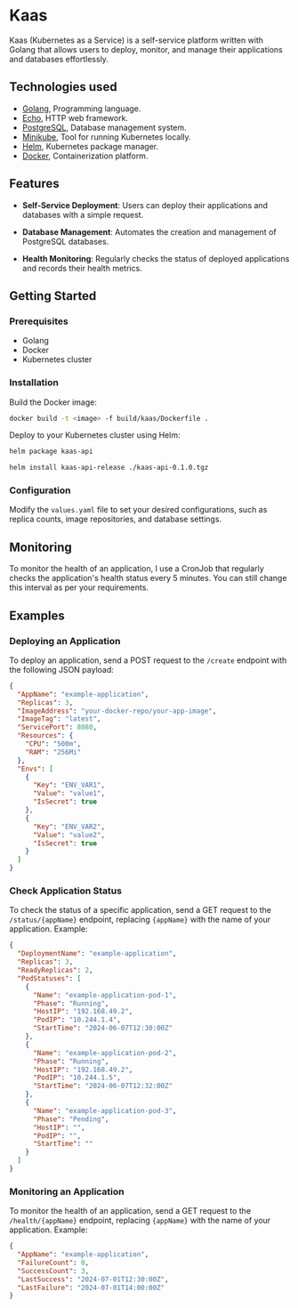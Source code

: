 # Kaas

Kaas (Kubernetes as a Service) is a self-service platform written with Golang that allows users to deploy, monitor, and
manage their applications and databases effortlessly.

## Technologies used

- [Golang](https://golang.org/), Programming language.
- [Echo](https://echo.labstack.com/), HTTP web framework.
- [PostgreSQL](https://www.postgresql.org/), Database management system.
- [Minikube](https://minikube.sigs.k8s.io/docs/), Tool for running Kubernetes locally.
- [Helm](https://helm.sh/), Kubernetes package manager.
- [Docker](https://www.docker.com/), Containerization platform.

## Features

- **Self-Service Deployment**: Users can deploy their applications and databases with a simple request.

- **Database Management**: Automates the creation and management of PostgreSQL databases.

- **Health Monitoring**: Regularly checks the status of deployed applications and records their health metrics.

## Getting Started

### Prerequisites

- Golang
- Docker
- Kubernetes cluster

### Installation

Build the Docker image:

```sh
docker build -t <image> -f build/kaas/Dockerfile .
 ```

Deploy to your Kubernetes cluster using Helm:

```sh
helm package kaas-api
 ```

```sh
helm install kaas-api-release ./kaas-api-0.1.0.tgz
 ```

### Configuration

Modify the `values.yaml` file to set your desired configurations, such as replica counts, image repositories, and
database settings.

## Monitoring

To monitor the health of an application, I use a CronJob that regularly checks the application's health status every 5
minutes. You can still change this interval as per your requirements.

## Examples

### Deploying an Application

To deploy an application, send a POST request to the `/create` endpoint with the following JSON payload:

```json
{
  "AppName": "example-application",
  "Replicas": 3,
  "ImageAddress": "your-docker-repo/your-app-image",
  "ImageTag": "latest",
  "ServicePort": 8080,
  "Resources": {
    "CPU": "500m",
    "RAM": "256Mi"
  },
  "Envs": [
    {
      "Key": "ENV_VAR1",
      "Value": "value1",
      "IsSecret": true
    },
    {
      "Key": "ENV_VAR2",
      "Value": "value2",
      "IsSecret": true
    }
  ]
}
```

### Check Application Status

To check the status of a specific application, send a GET request to the `/status/{appName}` endpoint,
replacing `{appName}` with the name of your application. Example:

```json
{
  "DeploymentName": "example-application",
  "Replicas": 3,
  "ReadyReplicas": 2,
  "PodStatuses": [
    {
      "Name": "example-application-pod-1",
      "Phase": "Running",
      "HostIP": "192.168.49.2",
      "PodIP": "10.244.1.4",
      "StartTime": "2024-06-07T12:30:00Z"
    },
    {
      "Name": "example-application-pod-2",
      "Phase": "Running",
      "HostIP": "192.168.49.2",
      "PodIP": "10.244.1.5",
      "StartTime": "2024-06-07T12:32:00Z"
    },
    {
      "Name": "example-application-pod-3",
      "Phase": "Pending",
      "HostIP": "",
      "PodIP": "",
      "StartTime": ""
    }
  ]
}

```

### Monitoring an Application

To monitor the health of an application, send a GET request to the `/health/{appName}` endpoint, replacing `{appName}`
with the name of your application. Example:

```json
{
  "AppName": "example-application",
  "FailureCount": 0,
  "SuccessCount": 3,
  "LastSuccess": "2024-07-01T12:30:00Z",
  "LastFailure": "2024-07-01T14:00:00Z"
}

```
